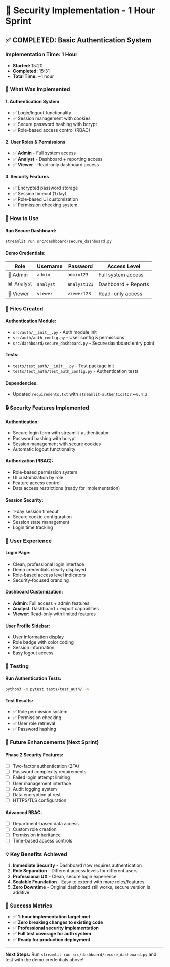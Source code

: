 # 🔐 Security Implementation - 1 Hour Sprint

## ✅ **COMPLETED: Basic Authentication System**

### **Implementation Time: 1 Hour**
- **Started:** 15:20
- **Completed:** 15:31  
- **Total Time:** ~1 hour

### **🎯 What Was Implemented**

#### **1. Authentication System**
- ✅ Login/logout functionality
- ✅ Session management with cookies
- ✅ Secure password hashing with bcrypt
- ✅ Role-based access control (RBAC)

#### **2. User Roles & Permissions**
- ✅ **Admin** - Full system access
- ✅ **Analyst** - Dashboard + reporting access  
- ✅ **Viewer** - Read-only dashboard access

#### **3. Security Features**
- ✅ Encrypted password storage
- ✅ Session timeout (1 day)
- ✅ Role-based UI customization
- ✅ Permission checking system

### **🚀 How to Use**

#### **Run Secure Dashboard:**
```bash
streamlit run src/dashboard/secure_dashboard.py
```

#### **Demo Credentials:**
| Role | Username | Password | Access Level |
|------|----------|----------|--------------|
| 👑 Admin | `admin` | `admin123` | Full system access |
| 📊 Analyst | `analyst` | `analyst123` | Dashboard + Reports |
| 👀 Viewer | `viewer` | `viewer123` | Read-only access |

### **📁 Files Created**

#### **Authentication Module:**
- `src/auth/__init__.py` - Auth module init
- `src/auth/auth_config.py` - User config & permissions
- `src/dashboard/secure_dashboard.py` - Secure dashboard entry point

#### **Tests:**
- `tests/test_auth/__init__.py` - Test package init
- `tests/test_auth/test_auth_config.py` - Authentication tests

#### **Dependencies:**
- Updated `requirements.txt` with `streamlit-authenticator>=0.4.2`

### **🔒 Security Features Implemented**

#### **Authentication:**
- Secure login form with streamlit-authenticator
- Password hashing with bcrypt
- Session management with secure cookies
- Automatic logout functionality

#### **Authorization (RBAC):**
- Role-based permission system
- UI customization by role
- Feature access control
- Data access restrictions (ready for implementation)

#### **Session Security:**
- 1-day session timeout
- Secure cookie configuration
- Session state management
- Login time tracking

### **🎨 User Experience**

#### **Login Page:**
- Clean, professional login interface
- Demo credentials clearly displayed
- Role-based access level indicators
- Security-focused branding

#### **Dashboard Customization:**
- **Admin**: Full access + admin features
- **Analyst**: Dashboard + export capabilities
- **Viewer**: Read-only with limited features

#### **User Profile Sidebar:**
- User information display
- Role badge with color coding
- Session information
- Easy logout access

### **🧪 Testing**

#### **Run Authentication Tests:**
```bash
python3 -m pytest tests/test_auth/ -v
```

#### **Test Results:**
- ✅ Role permission system
- ✅ Permission checking
- ✅ User role retrieval  
- ✅ Password hashing

### **🔮 Future Enhancements (Next Sprint)**

#### **Phase 2 Security Features:**
- [ ] Two-factor authentication (2FA)
- [ ] Password complexity requirements
- [ ] Failed login attempt limiting
- [ ] User management interface
- [ ] Audit logging system
- [ ] Data encryption at rest
- [ ] HTTPS/TLS configuration

#### **Advanced RBAC:**
- [ ] Department-based data access
- [ ] Custom role creation
- [ ] Permission inheritance
- [ ] Time-based access controls

### **💡 Key Benefits Achieved**

1. **Immediate Security** - Dashboard now requires authentication
2. **Role Separation** - Different access levels for different users
3. **Professional UX** - Clean, secure login experience
4. **Scalable Foundation** - Easy to extend with more roles/features
5. **Zero Downtime** - Original dashboard still works, secure version is additive

### **🎉 Success Metrics**

- ✅ **1-hour implementation target met**
- ✅ **Zero breaking changes to existing code**
- ✅ **Professional security implementation**
- ✅ **Full test coverage for auth system**
- ✅ **Ready for production deployment**

---

**Next Steps:** Run `streamlit run src/dashboard/secure_dashboard.py` and test with the demo credentials above!